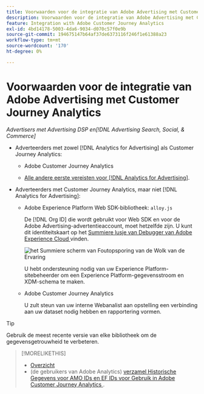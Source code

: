 ```yaml
---
title: Voorwaarden voor de integratie van Adobe Advertising met Customer Journey Analytics
description: Voorwaarden voor de integratie van Adobe Advertising met Customer Journey Analytics
feature: Integration with Adobe Customer Journey Analytics
exl-id: 4bd14178-5003-4da6-9034-d070c57f0e9b
source-git-commit: 194675147b64af37de6373116f246f1e61388a23
workflow-type: tm+mt
source-wordcount: '170'
ht-degree: 0%

---
```


# Voorwaarden voor de integratie van Adobe Advertising met Customer Journey Analytics

*Advertisers met Advertising DSP en[!DNL Advertising Search, Social, & Commerce]*

* Adverteerders met zowel [!DNL Analytics for Advertising] als Customer Journey Analytics:

   * Adobe Customer Journey Analytics<!-- any specific version? -->

   * [ Alle andere eerste vereisten voor  [!DNL Analytics for Advertising]](/help/integrations/analytics/prerequisites.md).

* Adverteerders met Customer Journey Analytics, maar niet [!DNL Analytics for Advertising]:

   * Adobe Experience Platform Web SDK-bibliotheek: `alloy.js`

     De [!DNL Org ID] die wordt gebruikt voor Web SDK en voor de Adobe Advertising-advertentieaccount, moet hetzelfde zijn. U kunt dit identiteitskaart op het [ Summiere lusje van Debugger van Adobe Experience Cloud ](https://experienceleague.adobe.com/docs/debugger/using-v2/summary.html) vinden.

     ![ het Summiere scherm van Foutopsporing van de Wolk van de Ervaring ](/help/integrations/assets/a4adc-debugger-summary.png)

     U hebt ondersteuning nodig van uw Experience Platform-sitebeheerder om een Experience Platform-gegevensstroom en XDM-schema te maken.

   * Adobe Customer Journey Analytics<!-- any specific version? -->

     U zult steun van uw interne Webanalist aan opstelling een verbinding aan uw dataset nodig hebben en rapportering vormen.

>[!TIP]
>
>Gebruik de meest recente versie van elke bibliotheek om de gegevensgetrouwheid te verbeteren.

>[!MORELIKETHIS]
>
>* [ Overzicht ](overview.md)
>* (de gebruikers van Adobe Analytics) [ verzamel Historische Gegevens voor AMO IDs en EF IDs voor Gebruik in Adobe Customer Journey Analytics ](/help/integrations/analytics/rvars-to-evars.md).
